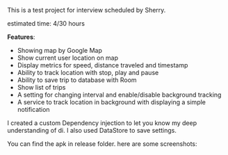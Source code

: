 This is a test project for interview scheduled by Sherry.

estimated time: 4/30 hours

**Features**:
- Showing map by Google Map
- Show current user location on map
- Display metrics for speed, distance traveled and timestamp
- Ability to track location with stop, play and pause
- Ability to save trip to database with Room
- Show list of trips
- A setting for changing interval and enable/disable background tracking
- A service to track location in background with displaying a simple notification

I created a custom Dependency injection to let you know my deep understanding of di. I also used 
DataStore to save settings. 

You can find the apk in release folder. here are some screenshots:
